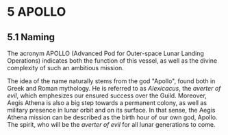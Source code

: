 # 5 APOLLO

## 5.1 Naming

The acronym APOLLO (Advanced Pod for Outer-space Lunar Landing Operations) indicates both the function of this vessel, as well as the divine complexity of such an ambitious mission.

The idea of the name naturally stems from the god "Apollo", found both in Greek and Roman mythology. He is referred to as *Alexicacus*, the *averter of evil*, which emphesizes our ensured success over the Guild. Moreover, Aegis Athena is also a big step towards a permanent colony, as well as military presence in lunar orbit and on its surface. In that sense, the Aegis Athena mission can be described as the birth hour of our own god, Apollo. The spirit, who will be the *averter of evil* for all lunar generations to come.
